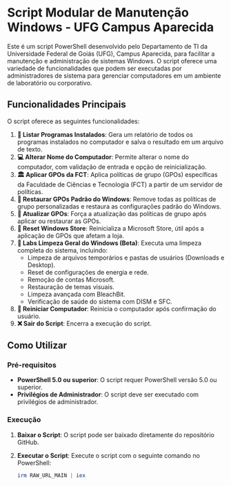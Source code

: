 # Script Modular de Manutenção Windows - UFG Campus Aparecida

Este é um script PowerShell desenvolvido pelo Departamento de TI da Universidade Federal de Goiás (UFG), Campus Aparecida, para facilitar a manutenção e administração de sistemas Windows. O script oferece uma variedade de funcionalidades que podem ser executadas por administradores de sistema para gerenciar computadores em um ambiente de laboratório ou corporativo.

## Funcionalidades Principais

O script oferece as seguintes funcionalidades:

1. **📜 Listar Programas Instalados**: Gera um relatório de todos os programas instalados no computador e salva o resultado em um arquivo de texto.
2. **💻 Alterar Nome do Computador**: Permite alterar o nome do computador, com validação de entrada e opção de reinicialização.
3. **🏛 Aplicar GPOs da FCT**: Aplica políticas de grupo (GPOs) específicas da Faculdade de Ciências e Tecnologia (FCT) a partir de um servidor de políticas.
4. **🧹 Restaurar GPOs Padrão do Windows**: Remove todas as políticas de grupo personalizadas e restaura as configurações padrão do Windows.
5. **🔄 Atualizar GPOs**: Força a atualização das políticas de grupo após aplicar ou restaurar as GPOs.
6. **🛒 Reset Windows Store**: Reinicializa a Microsoft Store, útil após a aplicação de GPOs que afetam a loja.
7. **🧼 Labs Limpeza Geral do Windows (Beta)**: Executa uma limpeza completa do sistema, incluindo:
   - Limpeza de arquivos temporários e pastas de usuários (Downloads e Desktop).
   - Reset de configurações de energia e rede.
   - Remoção de contas Microsoft.
   - Restauração de temas visuais.
   - Limpeza avançada com BleachBit.
   - Verificação de saúde do sistema com DISM e SFC.
8. **🚀 Reiniciar Computador**: Reinicia o computador após confirmação do usuário.
9. **❌ Sair do Script**: Encerra a execução do script.

## Como Utilizar

### Pré-requisitos

- **PowerShell 5.0 ou superior**: O script requer PowerShell versão 5.0 ou superior.
- **Privilégios de Administrador**: O script deve ser executado com privilégios de administrador.

### Execução

1. **Baixar o Script**: O script pode ser baixado diretamente do repositório GitHub.
2. **Executar o Script**: Execute o script com o seguinte comando no PowerShell:

   ```powershell
   irm RAW_URL_MAIN | iex
